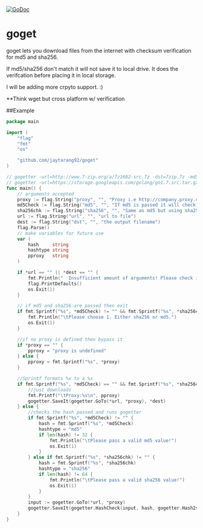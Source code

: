 [![GoDoc](https://godoc.org/github.com/jaytarang92/goget?status.svg)](https://godoc.org/github.com/jaytarang92/goget)

# goget

goget lets you download files from the internet with checksum verification for md5 and sha256.

If md5/sha256 don't match it will not save it to local drive. It does the verifcation before placing it in local storage.

I will be adding more crpyto support. :)

**Think wget but cross platform w/ verification

##Example
```go
package main

import (
	"flag"
	"fmt"
	"os"

	"github.com/jaytarang92/goget"
)

// gogetter -url=http://www.7-zip.org/a/7z1602-src.7z -dst=7zip.7z -md5=8523200928a577cd1747d8575c4ecacf
// gogetter -url=https://storage.googleapis.com/golang/go1.7.src.tar.gz -dst=go.src.tar.gz -sha256=72680c16ba0891fcf2ccf46d0f809e4ecf47bbf889f5d884ccb54c5e9a17e1c0
func main() {
	// arguments accepted
	proxy := flag.String("proxy", "", "Proxy i.e http://company.proxy.com:8080")
	md5Check := flag.String("md5", "", "If md5 is passed it will check it before saving file.")
	sha256chk := flag.String("sha256", "", "Same as md5 but using sha256")
	url := flag.String("url", "", "url to file")
	dest := flag.String("dst", "", "the output filename")
	flag.Parse()
	// make variables for future use
	var (
		hash     string
		hashtype string
		pproxy   string
	)

	if *url == "" || *dest == "" {
		fmt.Println("  Insufficient amount of arguments! Please check if dst and url were passed!")
		flag.PrintDefaults()
		os.Exit(1)
	}

	// if md5 and sha256 are passed then exit
	if fmt.Sprintf("%s", *md5Check) != "" && fmt.Sprintf("%s", *sha256chk) != "" {
		fmt.Println("\tPlease choose 1. Either sha256 or md5.")
		os.Exit(1)
	}

	//if no proxy is defined then bypass it
	if *proxy == "" {
		pproxy = "proxy is undefined"
	} else {
		pproxy = fmt.Sprintf("%s", *proxy)
	}

	//Sprintf formats %x to a %s
	if fmt.Sprintf("%s", *md5Check) == "" && fmt.Sprintf("%s", *sha256chk) == "" {
		//just downloads
		fmt.Printf("\tProxy:%s\n", pproxy)
		gogetter.SaveIt(gogetter.GoTo(*url, *proxy), *dest)
	} else {
		//checks the hash passed and runs gogetter
		if fmt.Sprintf("%s", *md5Check) != "" {
			hash = fmt.Sprintf("%s", *md5Check)
			hashtype = "md5"
			if len(hash) != 32 {
				fmt.Println("\tPlease pass a valid md5 value!")
				os.Exit(1)
			}
		} else if fmt.Sprintf("%s", *sha256chk) != "" {
			hash = fmt.Sprintf("%s", *sha256chk)
			hashtype = "sha256"
			if len(hash) != 64 {
				fmt.Println("\tPlease pass a valid sha256 value!")
				os.Exit(1)
			}
		}
		input := gogetter.GoTo(*url, *proxy)
		gogetter.SaveIt(gogetter.HashCheck(input, hash, gogetter.Hash2str(input, hash, hashtype)), *dest)
	}
}
```
